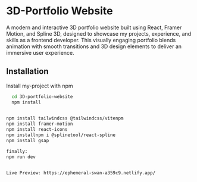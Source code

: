 # 3D-Portfolio Website

A modern and interactive 3D portfolio website built using React, Framer Motion, and Spline 3D, designed to showcase my projects, experience, and skills as a frontend developer. This visually engaging portfolio blends animation with smooth transitions and 3D design elements to deliver an immersive user experience.


## Installation

Install my-project with npm

```bash
  cd 3D-portfolio-website
  npm install
  

npm install tailwindcss @tailwindcss/vitenpm
npm install framer-motion
npm install react-icons 
npm installnpm i @splinetool/react-spline
npm install gsap

finally:
npm run dev


Live Preview: https://ephemeral-swan-a359c9.netlify.app/



```
    
